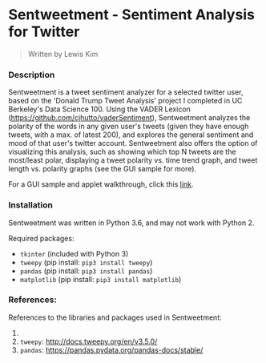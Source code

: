 # Sentweetment - Sentiment Analysis for Twitter
> Written by Lewis Kim

### Description

Sentweetment is a tweet sentiment analyzer for a selected twitter user, based on the 'Donald Trump Tweet Analysis' project I completed in UC Berkeley's Data Science 100. Using the VADER Lexicon (https://github.com/cjhutto/vaderSentiment), Sentweetment analyzes the polarity of the words in any given user's tweets (given they have enough tweets, with a max. of latest 200), and explores the general sentiment and mood of that user's twitter account. Sentweetment also offers the option of visualizing this analysis, such as showing which top N tweets are the most/least polar, displaying a tweet polarity vs. time trend graph, and tweet length vs. polarity graphs (see the GUI sample for more).

For a GUI sample and applet walkthrough, click this [link](gui_sample/README.md).

### Installation

Sentweetment was written in Python 3.6, and may not work with Python 2.

Required packages:
- ``tkinter`` (included with Python 3)
- ``tweepy`` (pip install: ``pip3 install tweepy``)
- ``pandas`` (pip install: ``pip3 install pandas``)
- ``matplotlib`` (pip install: ``pip3 install matplotlib``)

### References:

References to the libraries and packages used in Sentweetment:

1)
2) ``tweepy``: http://docs.tweepy.org/en/v3.5.0/
3) ``pandas``: https://pandas.pydata.org/pandas-docs/stable/
